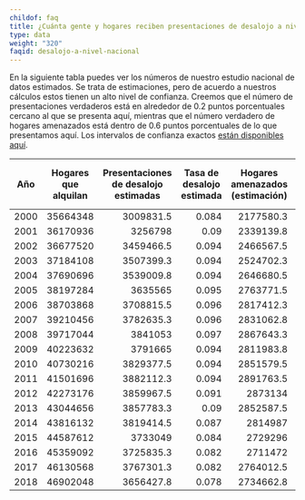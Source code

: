 ```yaml
---
childof: faq
title: ¿Cuánta gente y hogares reciben presentaciones de desalojo a nivel nacional?
type: data
weight: "320"
faqid: desalojo-a-nivel-nacional
---
```

En la siguiente tabla puedes ver los números de nuestro estudio nacional de datos estimados. Se trata de estimaciones, pero de acuerdo a nuestros cálculos estos tienen un alto nivel de confianza. Creemos que el número de presentaciones verdaderos está en alrededor de 0.2 puntos porcentuales cercano al que se presenta aquí, mientras que el número verdadero de hogares amenazados está dentro de 0.6 puntos porcentuales de lo que presentamos aquí. Los intervalos de confianza exactos [están disponibles aquí](https://eviction-lab-data-downloads.s3.amazonaws.com/estimating-eviction-prevalance-across-us/national_eviction_estimates_2000_2018.csv).

<table class="table-responsive page-stats">
<thead><tr><th title="Field #1">Año</th>
<th title="Field #2">Hogares que alquilan</th>
<th title="Field #3">Presentaciones de desalojo estimadas</th>
<th title="Field #4">Tasa de desalojo estimada</th>
<th title="Field #5">Hogares amenazados (estimación)</th>
<th title="Field #6">Tasa de hogares amenazados (estimación)</th>
</tr></thead>
<tbody><tr>
<td align="right">2000</td>
<td align="right">35664348</td>
<td align="right">3009831.5</td>
<td align="right">0.084</td>
<td align="right">2177580.3</td>
<td align="right">0.061</td>
</tr>
<tr>
<td align="right">2001</td>
<td align="right">36170936</td>
<td align="right">3256798</td>
<td align="right">0.09</td>
<td align="right">2339139.8</td>
<td align="right">0.065</td>
</tr>
<tr>
<td align="right">2002</td>
<td align="right">36677520</td>
<td align="right">3459466.5</td>
<td align="right">0.094</td>
<td align="right">2466567.5</td>
<td align="right">0.067</td>
</tr>
<tr>
<td align="right">2003</td>
<td align="right">37184108</td>
<td align="right">3507399.3</td>
<td align="right">0.094</td>
<td align="right">2524702.3</td>
<td align="right">0.068</td>
</tr>
<tr>
<td align="right">2004</td>
<td align="right">37690696</td>
<td align="right">3539009.8</td>
<td align="right">0.094</td>
<td align="right">2646680.5</td>
<td align="right">0.07</td>
</tr>
<tr>
<td align="right">2005</td>
<td align="right">38197284</td>
<td align="right">3635565</td>
<td align="right">0.095</td>
<td align="right">2763771.5</td>
<td align="right">0.072</td>
</tr>
<tr>
<td align="right">2006</td>
<td align="right">38703868</td>
<td align="right">3708815.5</td>
<td align="right">0.096</td>
<td align="right">2817412.3</td>
<td align="right">0.073</td>
</tr>
<tr>
<td align="right">2007</td>
<td align="right">39210456</td>
<td align="right">3782635.3</td>
<td align="right">0.096</td>
<td align="right">2831062.8</td>
<td align="right">0.072</td>
</tr>
<tr>
<td align="right">2008</td>
<td align="right">39717044</td>
<td align="right">3841053</td>
<td align="right">0.097</td>
<td align="right">2867643.3</td>
<td align="right">0.072</td>
</tr>
<tr>
<td align="right">2009</td>
<td align="right">40223632</td>
<td align="right">3791665</td>
<td align="right">0.094</td>
<td align="right">2811983.8</td>
<td align="right">0.07</td>
</tr>
<tr>
<td align="right">2010</td>
<td align="right">40730216</td>
<td align="right">3829377.5</td>
<td align="right">0.094</td>
<td align="right">2851579.5</td>
<td align="right">0.07</td>
</tr>
<tr>
<td align="right">2011</td>
<td align="right">41501696</td>
<td align="right">3882112.3</td>
<td align="right">0.094</td>
<td align="right">2891763.5</td>
<td align="right">0.07</td>
</tr>
<tr>
<td align="right">2012</td>
<td align="right">42273176</td>
<td align="right">3859967.5</td>
<td align="right">0.091</td>
<td align="right">2873134</td>
<td align="right">0.068</td>
</tr>
<tr>
<td align="right">2013</td>
<td align="right">43044656</td>
<td align="right">3857783.3</td>
<td align="right">0.09</td>
<td align="right">2852587.5</td>
<td align="right">0.066</td>
</tr>
<tr>
<td align="right">2014</td>
<td align="right">43816132</td>
<td align="right">3819414.5</td>
<td align="right">0.087</td>
<td align="right">2814987</td>
<td align="right">0.064</td>
</tr>
<tr>
<td align="right">2015</td>
<td align="right">44587612</td>
<td align="right">3733049</td>
<td align="right">0.084</td>
<td align="right">2729296</td>
<td align="right">0.061</td>
</tr>
<tr>
<td align="right">2016</td>
<td align="right">45359092</td>
<td align="right">3725835.3</td>
<td align="right">0.082</td>
<td align="right">2711472</td>
<td align="right">0.06</td>
</tr>
<tr>
<td align="right">2017</td>
<td align="right">46130568</td>
<td align="right">3767301.3</td>
<td align="right">0.082</td>
<td align="right">2764012.5</td>
<td align="right">0.06</td>
</tr>
<tr>
<td align="right">2018</td>
<td align="right">46902048</td>
<td align="right">3656427.8</td>
<td align="right">0.078</td>
<td align="right">2734662.8</td>
<td align="right">0.058</td>
</tr>
</tbody></table>